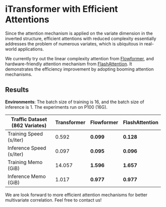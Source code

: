 # iTransformer with Efficient Attentions

Since the attention mechanism is applied on the variate dimension in the inverted structure, efficient attentions with reduced complexity essentially addresses the problem of numerous variates, which is ubiquitous in real-world applications.

We currently try out the linear complexity attention from [Flowformer](https://github.com/thuml/Flowformer), and hardware-friendly attention mechanism from [FlashAttention](https://github.com/shreyansh26/FlashAttention-PyTorch). It demonstrates the efficiency improvement by adopting booming attention mechanisms.

## Results


**Environments**: The batch size of training is 16, and the batch size of inference is 1. The experiments run on P100 (16G).

|Traffic Dataset (862 Variates) |Transformer|Flowformer|FlashAttention|
|-|-|-|-|
|Training Speed (s/iter)|0.592 |**0.099** | **0.128**|
|Inference Speed (s/iter)| 0.097 | **0.095** | **0.096** |
|Training Memo (GiB)| 14.057 | **1.596** |**1.657** |
|Inference Memo (GiB)| 1.017 | **0.977** | **0.977** |

We are look forward to more efficient attention mechanisms for better multivariate correlation. Feel free to contact us!